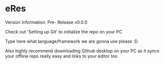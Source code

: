 # eRes

Version Information: Pre- Release v0.0.0

Check out 'Setting up Git' to initialize the repo on your PC

Type here what language/framework we are gonna use please :D


Also highly recommend downloading Github desktop on your PC as it syncs your offline repo really easy and links to your editor too 
